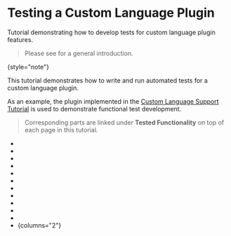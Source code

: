 <!-- Copyright 2000-2024 JetBrains s.r.o. and contributors. Use of this source code is governed by the Apache 2.0 license. -->

# Testing a Custom Language Plugin

<link-summary>Tutorial demonstrating how to develop tests for custom language plugin features.</link-summary>

> Please see [](testing_plugins.md) for a general introduction.
>
{style="note"}

This tutorial demonstrates how to write and run automated tests for a custom language plugin.

As an example, the plugin implemented in the [Custom Language Support Tutorial](custom_language_support_tutorial.md) is used to demonstrate functional test development.

> Corresponding parts are linked under **Tested Functionality** on top of each page in this tutorial.
>

* [](tests_prerequisites.md)
* [](parsing_test.md)
* [](completion_test.md)
* [](annotator_test.md)
* [](formatter_test.md)
* [](rename_test.md)
* [](folding_test.md)
* [](find_usages_test.md)
* [](commenter_test.md)
* [](reference_test.md)
* [](documentation_test.md)
* {columns="2"}

<seealso style="cards">
    <category ref="related">
    <a href="testing_plugins.md"/>
    </category>
</seealso>
